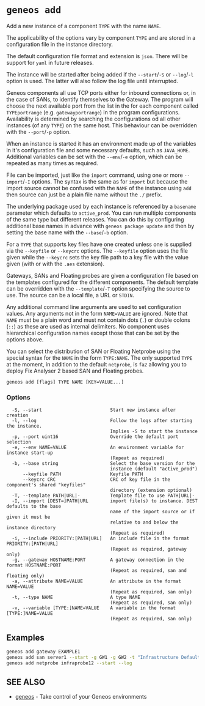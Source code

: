 # `geneos add`

Add a new instance of a component `TYPE` with the name `NAME`.

The applicability of the options vary by component `TYPE` and are stored in a configuration file in the instance directory.

The default configuration file format and extension is `json`. There will be support for `yaml` in future releases.
	
The instance will be started after being added if the `--start`/`-S` or `--log`/`-l` option is used. The latter will also follow the log file until interrupted.

Geneos components all use TCP ports either for inbound connections or, in the case of SANs, to identify themselves to the Gateway. The program will choose the next available port from the list in the for each component called `TYPEportrange` (e.g. `gatewayportrange`) in the program configurations. Availability is determined by searching the configurations od all other instances (of any `TYPE`) on the same host. This behaviour can be overridden with the `--port`/`-p` option.

When an instance is started it has an environment made up of the variables in it's configuration file and some necessary defaults, such as `JAVA_HOME`. Additional variables can be set with the `--env`/`-e` option, which can be repeated as many times as required.

File can be imported, just like the `import` command, using one or more `--import`/`-I` options. The syntax is the same as for `import` but because the import source cannot be confused with the `NAME` of the instance using `add` then source can just be a plain file name without the `./` prefix.

The underlying package used by each instance is referenced by a `basename` parameter which defaults to `active_prod`. You can run multiple components of the same type but different releases. You can do this by configuring additional base names in advance with `geneos package update` and then by setting the base name with the `--base`/`-b` option.

For a `TYPE` that supports key files have one created unless one is supplied via the `--keyfile` or `--keycrc` options. The `--keyfile` option uses the file given while the `--keycrc` sets the key file path to a key file with the value given (with or with the `.aes` extension).

Gateways, SANs and Floating probes are given a configuration file based on the templates configured for the different components. The default template can be overridden with the `--template`/`-T` option specifying the source to use. The source can be a local file, a URL or `STDIN`.

Any additional command line arguments are used to set configuration values. Any arguments not in the form `NAME=VALUE` are ignored. Note that `NAME` must be a plain word and must not contain dots (`.`) or double colons (`::`) as these are used as internal delimiters. No component uses hierarchical configuration names except those that can be set by the options above.

You can select the distribution of SAN or Floating Netprobe using the special syntax for the `NAME` in the form `TYPE:NAME`. The only supported `TYPE` at the moment, in addition to the default `netprobe`, is `fa2` allowing you to deploy Fix Analyser 2 based SAN and Floating probes.

```text
geneos add [flags] TYPE NAME [KEY=VALUE...]
```

### Options

```text
  -S, --start                         Start new instance after creation
  -l, --log                           Follow the logs after starting the instance.
                                      Implies -S to start the instance
  -p, --port uint16                   Override the default port selection
  -e, --env NAME=VALUE                An environment variable for instance start-up
                                      (Repeat as required)
  -b, --base string                   Select the base version for the
                                      instance (default "active_prod")
      --keyfile PATH                  Keyfile PATH
      --keycrc CRC                    CRC of key file in the component's shared "keyfiles" 
                                      directory (extension optional)
  -T, --template PATH|URL|-           Template file to use PATH|URL|-
  -I, --import [DEST=]PATH|URL        import file(s) to instance. DEST defaults to the base
                                      name of the import source or if given it must be
                                      relative to and below the instance directory
                                      (Repeat as required)
  -i, --include PRIORITY:[PATH|URL]   An include file in the format PRIORITY:[PATH|URL]
                                      (Repeat as required, gateway only)
  -g, --gateway HOSTNAME:PORT         A gateway connection in the format HOSTNAME:PORT
                                      (Repeat as required, san and floating only)
  -a, --attribute NAME=VALUE          An attribute in the format NAME=VALUE
                                      (Repeat as required, san only)
  -t, --type NAME                     A type NAME
                                      (Repeat as required, san only)
  -v, --variable [TYPE:]NAME=VALUE    A variable in the format [TYPE:]NAME=VALUE
                                      (Repeat as required, san only)
```

## Examples

```bash
geneos add gateway EXAMPLE1
geneos add san server1 --start -g GW1 -g GW2 -t "Infrastructure Defaults" -t "App1" -a COMPONENT=APP1
geneos add netprobe infraprobe12 --start --log

```

## SEE ALSO

* [geneos](geneos.md)	 - Take control of your Geneos environments
